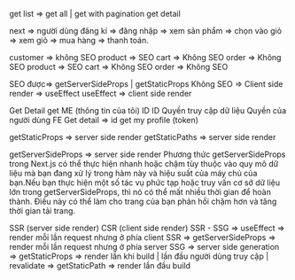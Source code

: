 get list => get all | get with pagination get detail

next => người dùng đăng kí => đăng nhập => xem sản phẩm => chọn vào giỏ => xem giỏ => mua hàng => thanh toán.

customer => không SEO product => SEO cart => Không SEO order => Không SEO
product => SEO
cart => Không SEO
order => Không SEO

SEO được=> getServerSideProps | getStaticProps
Không SEO => Client side render => useEffect
useEffect => client side render

Get Detail get ME (thông tin của tôi) ID ID Quyền truy cập dữ liệu Quyền của người dùng
FE Get detail => id get my profile (token)

getStaticProps => server side render getStaticPaths => server side render

getServerSideProps => server side render
Phương thức getServerSideProps trong Next.js có thể thực hiện nhanh hoặc chậm tùy thuộc vào quy mô dữ liệu mà bạn đang xử lý trong hàm này và hiệu suất của máy chủ của bạn.Nếu bạn thực hiện một số tác vụ phức tạp hoặc truy vấn cơ sở dữ liệu lớn trong getServerSideProps, thì nó có thể mất nhiều thời gian để hoàn thành. Điều này có thể làm cho trang của bạn phản hồi chậm hơn và tăng thời gian tải trang.

SSR (server side render) CSR (client side render) SSR - SSG => useEffect => render mỗi lần request nhưng ở phía client SSR => getServerSideProps => render mỗi lần request nhưng ở phía server SSG => server side generation => getStaticProps => render lần khi build | lần đầu người dùng truy cập | revalidate => getStaticPath => render lần đầu build
